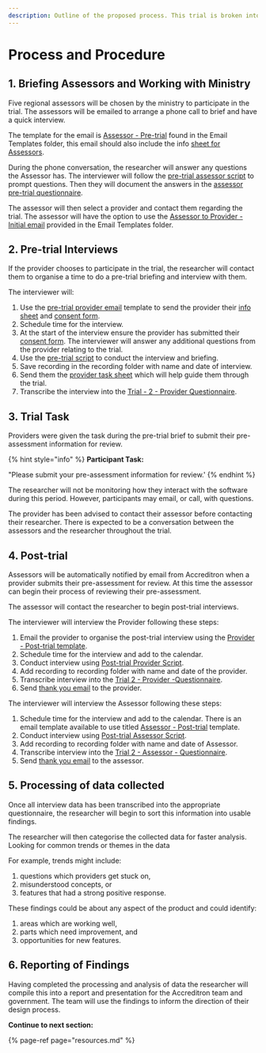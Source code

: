 ```yaml
---
description: Outline of the proposed process. This trial is broken into six steps.
---
```


# Process and Procedure

## 1. Briefing Assessors and Working with Ministry

Five regional assessors will be chosen by the ministry to participate in the trial. The assessors will be emailed to arrange a phone call to brief and have a quick interview.  
  
The template for the email is [Assessor - Pre-trial](https://drive.google.com/open?id=1G2aZbrwYBIwCmUHp-1zdURYYTOilfzst0xLmZTxtd7Y) found in the Email Templates folder, this email should also include the info [sheet for Assessors](https://docs.google.com/document/d/1_23bP3tsxABls6Jiq7XzXAjaqU0N6wC-z0wUUiO_BBM/edit?usp=sharing).

During the phone conversation, the researcher will answer any questions the Assessor has. The interviewer will follow the [pre-trial assessor script](https://docs.google.com/document/d/1aM5VJt1TPb4UBqKwGdfbKzvtW5V3BSwkg8IsSTaLmsU/edit?usp=sharing) to prompt questions. Then they will document the answers in the [assessor pre-trial questionnaire](https://docs.google.com/forms/d/1WzUP57MKHUzUBWlnmubZmmtyt20U3pV1o8PF21N-NzM/edit).  

The assessor will then select a provider and contact them regarding the trial. The assessor will have the option to use the [Assessor to Provider - Initial email](https://docs.google.com/document/d/1btNPXUXaoDOT5TlpMiaGnV5v6fnQjFlBwv_xZVzsO_4/edit) provided in the Email Templates folder.

## 2. Pre-trial Interviews

If the provider chooses to participate in the trial, the researcher will contact them to organise a time to do a pre-trial briefing and interview with them.

The interviewer will:

1. Use the [pre-trial provider email](https://docs.google.com/document/d/172j8rnbV1X8ASA_DLuK4MnDnAIV2MYyEs1FsrCYLtRY/edit) template to send the provider their [info sheet](https://docs.google.com/document/d/1m83k7wXA2zF2QAnedlF_uIx1RoxmQy5asyWWG74tq7g/edit#heading=h.5lsn9qefmda6) and [consent form](https://docs.google.com/forms/d/1rRqIPyZHfjRSOxvEhagZfQJfxS6EIVoLLVX-dFduzi4/prefill).
2. Schedule time for the interview.
3. At the start of the interview ensure the provider has submitted their [consent form](https://docs.google.com/forms/d/1rRqIPyZHfjRSOxvEhagZfQJfxS6EIVoLLVX-dFduzi4/prefill). The interviewer will answer any additional questions from the provider relating to the trial.
4. Use the [pre-trial script](https://docs.google.com/document/d/11oLwJH7j5XflbOX_5mTJ5-l4LEXlFVX3GsVhWaxo8Q4/edit) to conduct the interview and briefing.
5. Save recording in the recording folder with name and date of interview.
6. Send them the [provider task sheet](https://docs.google.com/document/d/1hmGXGMnzggOpBBKFa3LDc9Eyp2msaOHDKFEqe3Nlq4Y/edit#heading=h.2qphzkv4obng) which will help guide them through the trial.
7. Transcribe the interview into the [Trial - 2 - Provider Questionnaire](https://docs.google.com/forms/d/1QccvaQMu_6xRLv7qCVW4cHskvk6NIXWK3dPQJ8FHPZQ/edit).

## 3. Trial Task

Providers were given the task during the pre-trial brief to submit their pre-assessment information for review.

{% hint style="info" %}
**Participant Task:**

"Please submit your pre-assessment information for review.'
{% endhint %}

The researcher will not be monitoring how they interact with the software during this period. However, participants may email, or call, with questions.  
  
The provider has been advised to contact their assessor before contacting their researcher. There is expected to be a conversation between the assessors and the researcher throughout the trial.

## 4. Post-trial

Assessors will be automatically notified by email from Accreditron when a provider submits their pre-assessment for review. At this time the assessor can begin their process of reviewing their pre-assessment.

The assessor will contact the researcher to begin post-trial interviews.

The interviewer will interview the Provider following these steps:

1. Email the provider to organise the post-trial interview using the [Provider - Post-trial template](https://docs.google.com/document/d/1TsZkpbmlfo9YD9Mp5qmvO8XhgjUnZfGH4Wy-OlgLWBg/edit).
2. Schedule time for the interview and add to the calendar.
3. Conduct interview using [Post-trial Provider Script](https://docs.google.com/document/d/1eBMcwHFG14ytJlktgjWVwqZr9fnDdlYTgbDayj_fB0A/edit).
4. Add recording to recording folder with name and date of the provider.
5. Transcribe interview into the [Trial 2 - Provider -Questionnaire](https://docs.google.com/forms/d/1QccvaQMu_6xRLv7qCVW4cHskvk6NIXWK3dPQJ8FHPZQ/edit).
6. Send [thank you email](https://docs.google.com/document/d/1vd9DKePJAusRFw0YearF2gT9-hAs2b2VtcgvMnWWOkI/edit) to the provider.

The interviewer will interview the Assessor following these steps:

1. Schedule time for the interview and add to the calendar. There is an email template available to use titled [Assessor - Post-trial](https://docs.google.com/document/d/1uF8KHRC9Cr4wHojnIs5YxI-PTl8oqaQuqtkKcV1UCOw/edit) template.
2. Conduct interview using [Post-trial Assessor Script](https://docs.google.com/document/d/1cUHTK1DtAdqTyHnlBEzxvRnQA9hmX3-Kc8tYblmts0k/edit).
3. Add recording to recording folder with name and date of Assessor.
4. Transcribe interview into the [Trial 2 - Assessor - Questionnaire](https://docs.google.com/forms/u/1/d/1HOpEC3ZJc1ETn2VDu66ZHrHKwsbKryYOnF9DCWyXjCc/edit?usp=drive_web).
5. Send [thank you email](https://docs.google.com/document/d/1Xg0pHo55D3gGGlN7BkmnwE3XspMHsxQrnlo6Sy4Sy-k/edit) to the assessor.

## 5. Processing of data collected

Once all interview data has been transcribed into the appropriate questionnaire, the researcher will begin to sort this information into usable findings.  


The researcher will then categorise the collected data for faster analysis. Looking for common trends or themes in the data  
  
For example, trends might include:

1. questions which providers get stuck on,
2. misunderstood concepts, or
3. features that had a strong positive response.

These findings could be about any aspect of the product and could identify:

1. areas which are working well,
2. parts which need improvement, and
3. opportunities for new features.

## 6. Reporting of Findings

Having completed the processing and analysis of data the researcher will compile this into a report and presentation for the Accreditron team and government. The team will use the findings to inform the direction of their design process.



**Continue to next section:**

{% page-ref page="resources.md" %}



